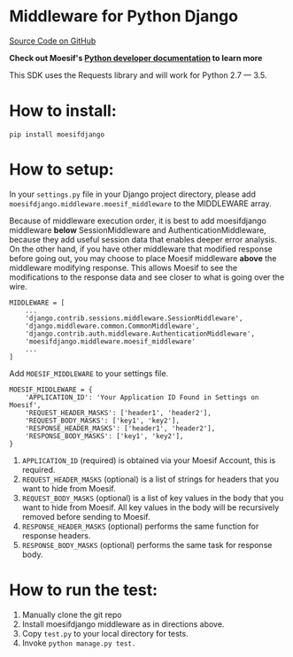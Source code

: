 Middleware for Python Django
============================

[Source Code on GitHub](https://github.com/moesif/moesifdjango)

__Check out Moesif's
[Python developer documentation](https://www.moesif.com/developer-documentation/?python) to learn more__

This SDK uses the Requests library and will work for Python 2.7 — 3.5.

How to install:
===============

```shell
pip install moesifdjango
```

How to setup:
=============

In your `settings.py` file in your Django project directory, please add `moesifdjango.middleware.moesif_middleware`
to the MIDDLEWARE array.

Because of middleware execution order, it is best to add moesifdjango middleware __below__ SessionMiddleware
and AuthenticationMiddleware, because they add useful session data that enables deeper error analysis. On the other hand, if you have other middleware that modified response before going out, you may choose to place Moesif middleware __above__ the middleware modifying response. This allows Moesif to see the modifications to the response data and see closer to what is going over the wire.

```
MIDDLEWARE = [
    ...
    'django.contrib.sessions.middleware.SessionMiddleware',
    'django.middleware.common.CommonMiddleware',
    'django.contrib.auth.middleware.AuthenticationMiddleware',
    'moesifdjango.middleware.moesif_middleware'
    ...
]
```

Add `MOESIF_MIDDLEWARE` to your settings file.

```
MOESIF_MIDDLEWARE = {
    'APPLICATION_ID': 'Your Application ID Found in Settings on Moesif',
    'REQUEST_HEADER_MASKS': ['header1', 'header2'],
    'REQUEST_BODY_MASKS': ['key1', 'key2'],
    'RESPONSE_HEADER_MASKS': ['header1', 'header2'],
    'RESPONSE_BODY_MASKS': ['key1', 'key2'],
}
```

1. `APPLICATION_ID` (required) is obtained via your Moesif Account, this is required.
2. `REQUEST_HEADER_MASKS` (optional) is a list of strings for headers that you want to hide from Moesif.
3. `REQUEST_BODY_MASKS` (optional) is a list of key values in the body that you want to hide from Moesif. All key values in the body will be recursively removed before sending to Moesif.
4. `RESPONSE_HEADER_MASKS` (optional) performs the same function for response headers.
5. `RESPONSE_BODY_MASKS` (optional) performs the same task for response body.

How to run the test:
====================

  1. Manually clone the git repo
  2. Install moesifdjango middleware as in directions above.
  2. Copy `test.py` to your local directory for tests.
  3. Invoke `python manage.py test.`
